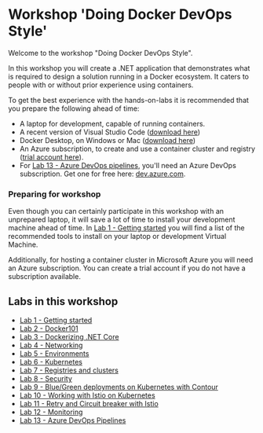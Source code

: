 # Workshop 'Doing Docker DevOps Style'

Welcome to the workshop "Doing Docker DevOps Style". 

In this workshop you will create a .NET application that demonstrates what is required to design a solution running in a Docker ecosystem. It caters to people with or without prior experience using containers.

To get the best experience with the hands-on-labs it is recommended that you prepare the following ahead of time:

- A laptop for development, capable of running containers.
- A recent version of Visual Studio Code ([download here](https://code.visualstudio.com/download))
- Docker Desktop, on Windows or Mac ([download here](https://www.docker.com/products/docker-desktop))
- An Azure subscription, to create and use a container cluster and registry ([trial account here](https://azure.microsoft.com/en-us/free/)).
- For [Lab 13 - Azure DevOps pipelines](Lab13-AzDOPipelines.md), you'll need an Azure DevOps subscription. Get one for free here: [dev.azure.com](https://dev.azure.com).

### Preparing for workshop

Even though you can certainly participate in this workshop with an unprepared laptop, it will save a lot of time to install your development machine ahead of time. In [Lab 1 - Getting started](Lab1-GettingStarted.md) you will find a list of the recommended tools to install on your laptop or development Virtual Machine.

Additionally, for hosting a container cluster in Microsoft Azure you will need an Azure subscription. You can create a trial account if you do not have a subscription available.

## Labs in this workshop

- [Lab 1 - Getting started](Lab1-GettingStarted.md)
- [Lab 2 - Docker101](Lab2-Docker101.md)
- [Lab 3 - Dockerizing .NET Core](Lab3-DockerizingNET.md)
- [Lab 4 - Networking](Lab4-Networking.md)
- [Lab 5 - Environments](/Lab5-Environments.md)
- [Lab 6 - Kubernetes](Lab6-Kubernetes.md)
- [Lab 7 - Registries and clusters](Lab7-RegistriesClusters.md)
- [Lab 8 - Security](Lab8-Security.md)
- [Lab 9 - Blue/Green deployments on Kubernetes with Contour](Lab9-BlueGreen.md)
- [Lab 10 - Working with Istio on Kubernetes](Lab10-Istio.md)
- [Lab 11 - Retry and Circuit breaker with Istio](Lab11-IstioRetry-CircuitBreaker.md)
- [Lab 12 - Monitoring](Lab12-Monitoring.md)
- [Lab 13 - Azure DevOps Pipelines](Lab13-AzDOPipelines.md)

